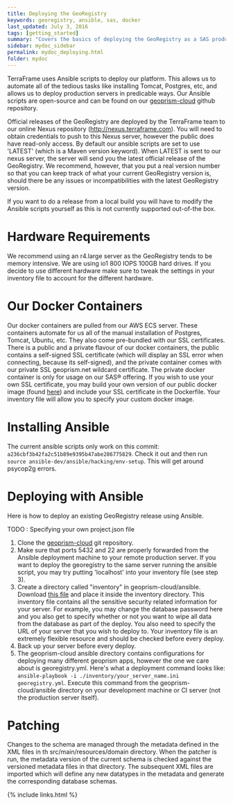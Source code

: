 ```yaml
---
title: Deploying the GeoRegistry
keywords: georegistry, ansible, sas, docker
last_updated: July 3, 2016
tags: [getting_started]
summary: "Covers the basics of deploying the GeoRegistry as a SAS product."
sidebar: mydoc_sidebar
permalink: mydoc_deploying.html
folder: mydoc
---
```


TerraFrame uses Ansible scripts to deploy our platform. This allows us to automate all of the tedious tasks like installing Tomcat, Postgres, etc, and allows us to deploy production servers in predicable ways. Our Ansible scripts are open-source and can be found on our [geoprism-cloud](https://github.com/terraframe/geoprism-cloud) github repository.

Official releases of the GeoRegistry are deployed by the TerraFrame team to our online Nexus repository (<http://nexus.terraframe.com>). You will need to obtain credentials to push to this Nexus server, however the public does have read-only access. By default our ansible scripts are set to use 'LATEST' (which is a Maven version keyword). When LATEST is sent to our nexus server, the server will send you the latest official release of the GeoRegistry. We recommend, however, that you put a real version number so that you can keep track of what your current GeoRegistry version is, should there be any issues or incompatibilities with the latest GeoRegistry version.

If you want to do a release from a local build you will have to modify the Ansible scripts yourself as this is not currently supported out-of-the box.

# Hardware Requirements

We recommend using an r4.large server as the GeoRegistry tends to be memory intensive. We are using io1 800 IOPS 100GB hard drives. If you decide to use different hardware make sure to tweak the settings in your inventory file to account for the different hardware.

# Our Docker Containers

Our docker containers are pulled from our AWS ECS server. These containers automate for us all of the manual installation of Postgres, Tomcat, Ubuntu, etc. They also come pre-bundled with our SSL certificates. There is a public and a private flavour of our docker containers, the public contains a self-signed SSL certificate (which will display an SSL error when connecting, because its self-signed), and the private container comes with our private SSL geoprism.net wildcard certificate. The private docker container is only for usage on our SAS® offering. If you wish to use your own SSL certificate, you may build your own version of our public docker image (found [here](https://github.com/terraframe/geoprism-cloud/tree/master/docker/web-public)) and include your SSL certificate in the Dockerfile. Your inventory file will allow you to specify your custom docker image.

# Installing Ansible
<!-- Follow the official instructions [here](http://docs.ansible.com/ansible/intro_installation.html) -->

The current ansible scripts only work on this commit: `a236cbf3b42fa2c51b89e9395b47abe286775829`. Check it out and then run `source ansible-dev/ansible/hacking/env-setup`. This will get around psycop2g errors.

# Deploying with Ansible
Here is how to deploy an existing GeoRegistry release using Ansible.

TODO : Specifying your own project.json file

1. Clone the [geoprism-cloud](https://github.com/terraframe/geoprism-cloud) git repository.
2. Make sure that ports 5432 and 22 are properly forwarded from the Ansible deployment machine to your remote production server. If you want to deploy the georegistry to the same server running the ansible script, you may try putting 'localhost' into your inventory file (see step 3).
3. Create a directory called "inventory" in geoprism-cloud/ansible. Download [this file](https://raw.githubusercontent.com/terraframe/geoprism-cloud/master/examples/example-georegistry-inventory.ini) and place it inside the inventory directory. This inventory file contains all the sensitive security related information for your server. For example, you may change the database password here and you also get to specify whether or not you want to wipe all data from the database as part of the deploy. You also need to specify the URL of your server that you wish to deploy to. Your inventory file is an extremely flexible resource and should be checked before every deploy.
4. Back up your server before every deploy.
5. The geoprism-cloud ansible directory contains configurations for deploying many different geoprism apps, however the one we care about is georegistry.yml. Here's what a deployment command looks like: `ansible-playbook -i ./inventory/your_server_name.ini georegistry.yml`. Execute this command from the geoprism-cloud/ansible directory on your development machine or CI server (not the production server itself).


# Patching
Changes to the schema are managed through the metadata defined in the XML files in th src/main/resources/domain directory. When the patcher is run, the metadata version of the current schema is checked against the versioned metadata files in that directory. The subsequent XML files are imported which will define any new datatypes in the metadata and generate the corresponding database schemas.

{% include links.html %}
